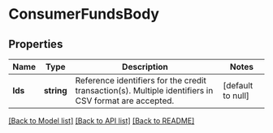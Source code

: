 # ConsumerFundsBody

## Properties
Name | Type | Description | Notes
------------ | ------------- | ------------- | -------------
**Ids** | **string** | Reference identifiers for the credit transaction(s). Multiple identifiers in CSV format are accepted. | [default to null]

[[Back to Model list]](../README.md#documentation-for-models) [[Back to API list]](../README.md#documentation-for-api-endpoints) [[Back to README]](../README.md)

